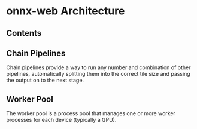 # onnx-web Architecture

## Contents

## Chain Pipelines

Chain pipelines provide a way to run any number and combination of other pipelines, automatically splitting them
into the correct tile size and passing the output on to the next stage.

## Worker Pool

The worker pool is a process pool that manages one or more worker processes for each device (typically a GPU).

